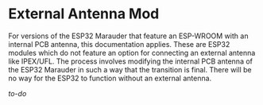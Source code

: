 # External Antenna Mod
For versions of the ESP32 Marauder that feature an ESP-WROOM with an internal PCB antenna, this documentation applies. These are ESP32 modules which do not feature an option for connecting an external antenna like IPEX/UFL. The process involves modifying the internal PCB antenna of the ESP32 Marauder in such a way that the transition is final. There will be no way for the ESP32 to function without an external antenna.

*to-do*